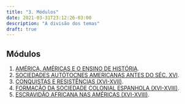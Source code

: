 ```yaml
---
title: "3. Módulos"
date: 2021-03-31T23:12:26-03:00
description: "A divisão dos temas"
draft: true
---
```


## Módulos

1. [AMÉRICA, AMÉRICAS E O ENSINO DE HISTÓRIA]().
2. [SOCIEDADES AUTÓTOCNES AMERICANAS ANTES DO SÉC. XVI]().
3. [CONQUISTAS E RESISTÊNCIAS (XVI-XVII)]().
4. [FORMAÇÃO DA SOCIEDADE COLONIAL ESPANHOLA (XVI-XVIII)]().
5. [ESCRAVIDÃO AFRICANA NAS AMÉRICAS (XVI-XVIII)]().